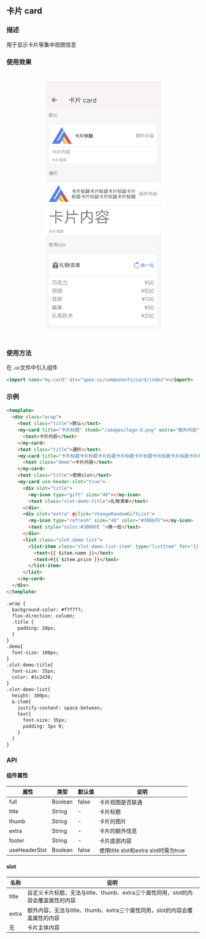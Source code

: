 ## 卡片 card

### 描述

用于显示卡片等集中视图信息

### 使用效果

<div style="text-align: center;margin: 40px;"><img src="../assets/card.jpg" style="width:300px" /></div>


### 使用方法

在`.ux`文件中引入组件

```html
<import name="my-card" src="apex-ui/components/card/index"></import>
```

### 示例

```html
<template>
  <div class="wrap">
    <text class="title">默认</text>
    <my-card title="卡片标题" thumb="/images/logo-d.png" extra="额外内容" footer="卡片底部">
      <text>卡片内容</text>
    </my-card>
    <text class="title">通栏</text>
    <my-card title="卡片标题卡片标题卡片标题卡片标题卡片标题卡片标题卡片标题卡片标题" full="true" thumb="/images/logo-d.png" extra="额外内容" footer="卡片底部">
      <text class="demo">卡片内容</text>
    </my-card>
    <text class="title">使用slot</text>
    <my-card use-header-slot="true">
      <div slot="title">
        <my-icon type="gift" size="48"></my-icon>
        <text class="slot-demo-title">礼物清单</text>
      </div>
      <div slot="extra" @click="changeRandomGiftList">
        <my-icon type="refresh" size="48" color="#3086FE"></my-icon>
        <text style="color:#3086FE ">换一批</text>
      </div>
      <list class="slot-demo-list">
        <list-item class="slot-demo-list-item" type="listItem" for="{{ randomGiftList }}">
          <text>{{ $item.name }}</text>
          <text>¥{{ $item.price }}</text>
        </list-item>
      </list>
    </my-card>
  </div>
</template>
```

```less
.wrap {
  background-color: #f7f7f7;
  flex-direction: column;
  .title {
    padding: 20px;
  }
}
.demo{
  font-size: 100px;
}
.slot-demo-title{
  font-size: 35px;
  color: #1c2438;
}
.slot-demo-list{
  height: 300px;
  &-item{
    justify-content: space-between;
    text{
      font-size: 35px;
      padding: 5px 0;
    }
  }
}
```

### API

#### 组件属性

| 属性   | 类型    | 默认值 | 说明             |
| ------ | ------- | ------ | ---------------- |
| full   | Boolean | false  | 卡片视图是否联通 |
| title  | String  | -      | 卡片标题         |
| thumb  | String  | -      | 卡片的图片       |
| extra  | String  | -      | 卡片的额外信息   |
| footer | String  | -      | 卡片底部内容     |
| useHeaderSlot | Boolean  | false | 使用title slot和extra slot时需为true     |

#### slot

| 名称   | 说明    |
| ------ | ------- |
| title  | 自定义卡片标题，无法与title、thumb、extra三个属性同用，slot的内容会覆盖属性的内容  |
| extra  | 额外内容，无法与title、thumb、extra三个属性同用，slot的内容会覆盖属性的内容  |
| 无 | 卡片主体内容  |
